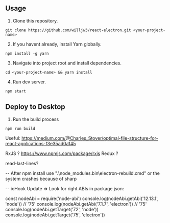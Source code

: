 ## Usage

1. Clone this repository.

```
git clone https://github.com/willjw3/react-electron.git <your-project-name>
```

2. If you havent already, install Yarn globally.

```
npm install -g yarn
```

3. Navigate into project root and install dependencies.

```
cd <your-project-name> && yarn install
```

4. Run dev server.

```
npm start
```

## Deploy to Desktop

1. Run the build process

```
npm run build
```

Useful:
https://medium.com/@Charles_Stover/optimal-file-structure-for-react-applications-f3e35ad0a145

RxJS ?
https://www.npmjs.com/package/rxjs
Redux ?

read-last-lines?

-- After npm install use ".\node_modules\.bin\electron-rebuild.cmd" or the system crashes because of sharp

-- ioHook Update => Look for right ABIs in package.json:

const nodeAbi = require('node-abi')
console.log(nodeAbi.getAbi('12.13.1', 'node'))
// '75'
console.log(nodeAbi.getAbi('7.1.7', 'electron'))
// '75'
console.log(nodeAbi.getTarget('72', 'node'))
console.log(nodeAbi.getTarget('75', 'electron'))
